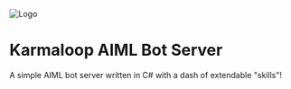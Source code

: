 ![Logo](https://www.karmaloop.ai/wp-content/uploads/2018/01/KarmaloopAILogo-Black.png)
# Karmaloop AIML Bot Server

A simple AIML bot server written in C# with a dash of extendable "skills"!
